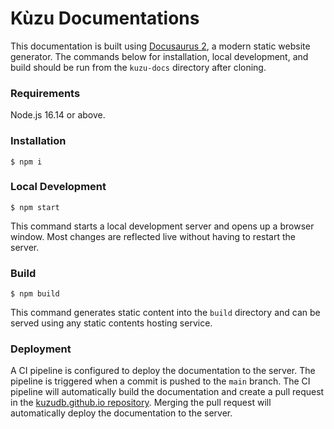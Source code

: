 # Kùzu Documentations

This documentation is built using [Docusaurus 2](https://docusaurus.io/), a modern static website generator.
The commands below for installation, local development, and build should be run
from the `kuzu-docs` directory after cloning.


### Requirements
Node.js 16.14 or above.

### Installation
```
$ npm i
```

### Local Development
```
$ npm start
```

This command starts a local development server and opens up a browser window. Most changes are reflected live without having to restart the server.

### Build
```
$ npm build
```

This command generates static content into the `build` directory and can be served using any static contents hosting service.

### Deployment

A CI pipeline is configured to deploy the documentation to the server. The pipeline is triggered when a commit is pushed to the `main` branch. The CI pipeline will automatically build the documentation and create a pull request in the [kuzudb.github.io repository](https://github.com/kuzudb/kuzudb.github.io). Merging the pull request will automatically deploy the documentation to the server.
